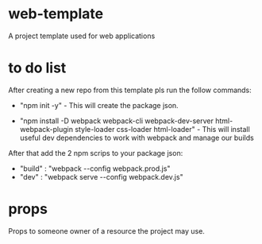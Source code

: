 # web-template

A project template used for web applications

# to do list

After creating a new repo from this template pls run the follow commands:

- "npm init -y" - This will create the package json.

- "npm install -D webpack webpack-cli webpack-dev-server html-webpack-plugin style-loader css-loader html-loader" - This will install useful dev dependencies to work with webpack and manage our builds

After that add the 2 npm scrips to your package json:

- "build" : "webpack --config webpack.prod.js"
- "dev" : "webpack serve --config webpack.dev.js"

# props

Props to someone owner of a resource the project may use.
